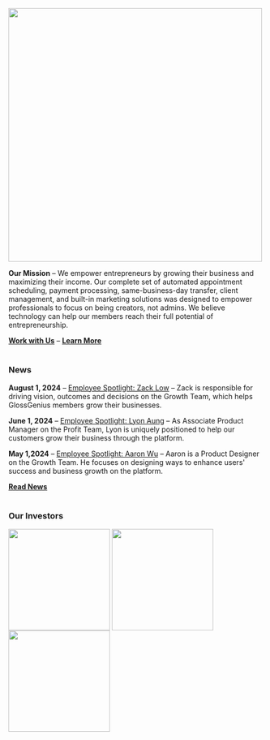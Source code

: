 <p align="left"><img src="https://github.com/user-attachments/assets/b31e430e-0ab6-42e3-ba43-d96f5aa61d94" width="500" /></p>

**Our Mission** – We empower entrepreneurs by growing their business and maximizing their income. Our complete set of automated appointment scheduling, payment processing, same-business-day transfer, client management, and built-in marketing solutions was designed to empower professionals to focus on being creators, not admins. We believe technology can help our members reach their full potential of entrepreneurship.

**[Work with Us](https://glossgenius.com/careers)** – **[Learn More](https://glossgenius.com/about)**

#

### News

**August 1, 2024** – [Employee Spotlight: Zack Low](https://glossgenius.com/blog/employee-spotlight-zack-low) – Zack is responsible for driving vision, outcomes and decisions on the Growth Team, which helps GlossGenius members grow their businesses.

**June 1, 2024** – [Employee Spotlight: Lyon Aung](https://glossgenius.com/blog/employee-spotlight-lyon-aung) – As Associate Product Manager on the Profit Team, Lyon is uniquely positioned to help our customers grow their business through the platform.

**May 1,2024** – [Employee Spotlight: Aaron Wu](https://glossgenius.com/blog/employee-spotlight-aaron-wu) – Aaron is a Product Designer on the Growth Team. He focuses on designing ways to enhance users' success and business growth on the platform.

**[Read News](https://glossgenius.com/blog)**

#

### Our Investors

<img src="https://github.com/user-attachments/assets/64889518-38a8-41d3-a239-396e210ada21" width="200" valign="middle" /> <img src="https://github.com/user-attachments/assets/0bc89bdc-7dbf-4b06-ad96-9d091692761d" width="200" valign="middle" /> <img src="https://github.com/user-attachments/assets/59ac5b2a-01f5-4ccc-ac50-e03f29454088" width="200" valign="middle" /> 
